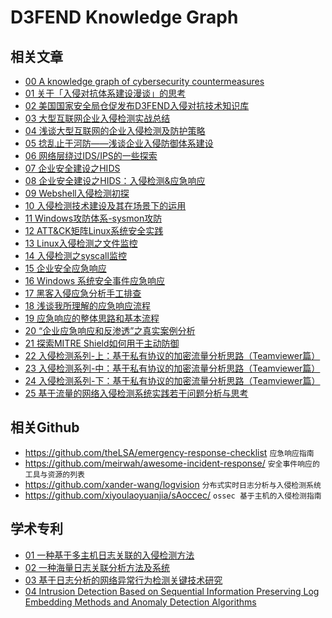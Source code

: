 # D3FEND Knowledge Graph

相关文章
---

- [00 A knowledge graph of cybersecurity countermeasures](https://d3fend.mitre.org/)
- [01 关于「入侵对抗体系建设漫谈」的思考](https://ixyzero.com/blog/archives/2799.html)
- [02 美国国家安全局仓促发布D3FEND入侵对抗技术知识库](https://www.secrss.com/articles/32085)
- [03 大型互联网企业入侵检测实战总结](https://xz.aliyun.com/t/1626/)
- [04 浅谈大型互联网的企业入侵检测及防护策略](https://mp.weixin.qq.com/s/1Iry620hCkJ8sHA626T3Dg)
- [05 捻乱止于河防——浅谈企业入侵防御体系建设](https://mp.weixin.qq.com/s/2qsSKn970XEBtbn1swmHAQ)
- [06 网络层绕过IDS/IPS的一些探索](https://mp.weixin.qq.com/s/QJeW7K-KThYHggWtJ-Fh3w)
- [07 企业安全建设之HIDS](https://www.freebuf.com/articles/es/194510.html)
- [08 企业安全建设之HIDS：入侵检测&应急响应](https://www.freebuf.com/articles/es/197337.html)
- [09 Webshell入侵检测初探](https://www.freebuf.com/articles/web/183520.html)
- [10 入侵检测技术建设及其在场景下的运用](https://www.freebuf.com/articles/web/232153.html)
- [11 Windows攻防体系-sysmon攻防](https://www.freebuf.com/articles/web/232161.html)
- [12 ATT&CK矩阵Linux系统安全实践](https://www.freebuf.com/articles/es/231784.html)
- [13 Linux入侵检测之文件监控](https://www.freebuf.com/articles/web/240785.html)
- [14 入侵检测之syscall监控](https://www.freebuf.com/articles/network/243153.html)
- [15 企业安全应急响应](https://xz.aliyun.com/t/1632)
- [16 Windows 系统安全事件应急响应](https://xz.aliyun.com/t/2524)
- [17 黑客入侵应急分析手工排查](https://xz.aliyun.com/t/1140)
- [18 浅谈我所理解的应急响应流程](https://www.freebuf.com/column/193690.html)
- [19 应急响应的整体思路和基本流程](https://www.freebuf.com/articles/terminal/192859.html)
- [20 “企业应急响应和反渗透”之真实案例分析](http://drops.xmd5.com/static/drops/tips-8130.html)
- [21 探索MITRE Shield如何用于主动防御](https://mp.weixin.qq.com/s/K95QEs2UaUyvoUsVvUGDXg)
- [22 入侵检测系列-上：基于私有协议的加密流量分析思路（Teamviewer篇）](https://www.anquanke.com/post/id/223106)
- [23 入侵检测系列-中：基于私有协议的加密流量分析思路（Teamviewer篇）](https://www.anquanke.com/post/id/225394)
- [24 入侵检测系列-下：基于私有协议的加密流量分析思路（Teamviewer篇）](https://www.anquanke.com/post/id/226531)
- [25 基于流量的网络入侵检测系统实践若干问题分析与思考](https://www.freebuf.com/articles/es/224574.html)


相关Github
---

- https://github.com/theLSA/emergency-response-checklist `应急响应指南`
- https://github.com/meirwah/awesome-incident-response/ `安全事件响应的工具与资源的列表`
- https://github.com/xander-wang/logvision `分布式实时日志分析与入侵检测系统`
- https://github.com/xiyoulaoyuanjia/sAoccec/ `ossec 基于主机的入侵检测指南`


学术专利
---
- [01 一种基于多主机日志关联的入侵检测方法](https://patents.google.com/patent/CN103824069A/zh)
- [02 一种海量日志关联分析方法及系统](https://patents.google.com/patent/CN101741633A/zh)
- [03 基于日志分析的网络异常行为检测关键技术研究](https://kns.cnki.net/kcms/detail/detail.aspx?dbcode=CMFD&dbname=CMFD201701&filename=1016776022.nh&uniplatform=NZKPT&v=N-4LBc2DkqqoAQS7nFsoEbzZKMMaps06KEE3AUGiOS99E8JZ_gOVhxBScQ2jxP_d)
- [04 Intrusion Detection Based on Sequential Information Preserving Log Embedding Methods and Anomaly Detection Algorithms](https://ieeexplore.ieee.org/abstract/document/9399070) 
